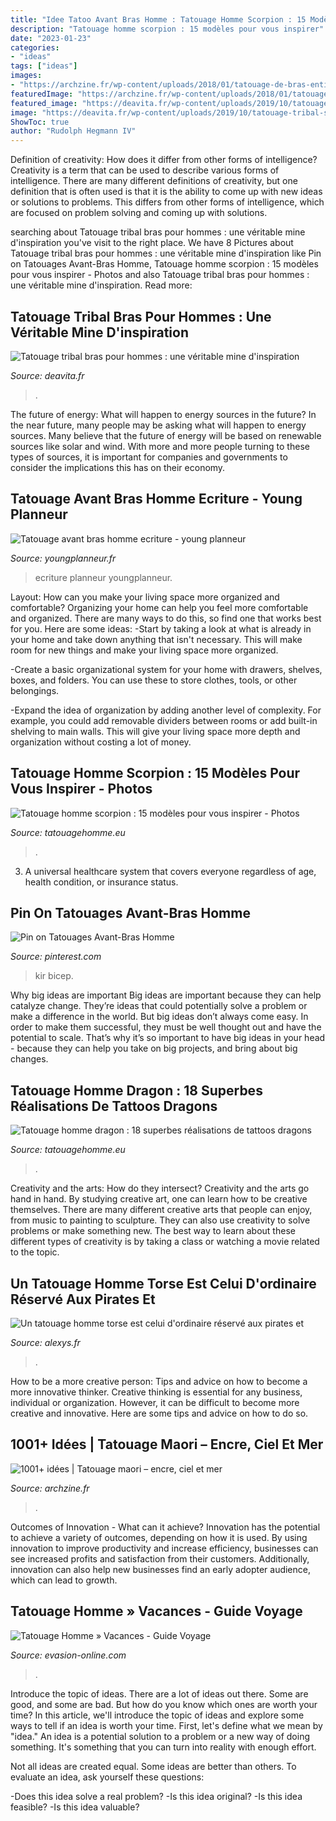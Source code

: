 ```yaml
---
title: "Idee Tatoo Avant Bras Homme : Tatouage Homme Scorpion : 15 Modèles Pour Vous Inspirer"
description: "Tatouage homme scorpion : 15 modèles pour vous inspirer"
date: "2023-01-23"
categories:
- "ideas"
tags: ["ideas"]
images:
- "https://archzine.fr/wp-content/uploads/2018/01/tatouage-de-bras-entier-polynesien-idee-tattoo-tahitien-maorie.jpg"
featuredImage: "https://archzine.fr/wp-content/uploads/2018/01/tatouage-de-bras-entier-polynesien-idee-tattoo-tahitien-maorie.jpg"
featured_image: "https://deavita.fr/wp-content/uploads/2019/10/tatouage-tribal-sur-le-bras-différentes-formes.jpg"
image: "https://deavita.fr/wp-content/uploads/2019/10/tatouage-tribal-sur-le-bras-différentes-formes.jpg"
ShowToc: true
author: "Rudolph Hegmann IV"
---
```



Definition of creativity: How does it differ from other forms of intelligence?
Creativity is a term that can be used to describe various forms of intelligence. There are many different definitions of creativity, but one definition that is often used is that it is the ability to come up with new ideas or solutions to problems. This differs from other forms of intelligence, which are focused on problem solving and coming up with solutions.

	

		
searching about Tatouage tribal bras pour hommes : une véritable mine d&#039;inspiration you've visit to the right place. We have 8 Pictures about Tatouage tribal bras pour hommes : une véritable mine d&#039;inspiration like Pin on Tatouages Avant-Bras Homme, Tatouage homme scorpion : 15 modèles pour vous inspirer - Photos and also Tatouage tribal bras pour hommes : une véritable mine d&#039;inspiration. Read more:
		
    
## Tatouage Tribal Bras Pour Hommes : Une Véritable Mine D&#039;inspiration

<img loading=lazy src="https://deavita.fr/wp-content/uploads/2019/10/tatouage-tribal-sur-le-bras-différentes-formes.jpg" onerror="this.onerror=null;this.src='https://tse4.mm.bing.net/th?id=OIP.1bXJtpHPELLCgCqwVwHdNAHaJQ&amp;pid=15.1';" alt="Tatouage tribal bras pour hommes : une véritable mine d&#039;inspiration">

_Source: deavita.fr_

>. 

	

The future of energy: What will happen to energy sources in the future?
In the near future, many people may be asking what will happen to energy sources. Many believe that the future of energy will be based on renewable sources like solar and wind. With more and more people turning to these types of sources, it is important for companies and governments to consider the implications this has on their economy.

    
## Tatouage Avant Bras Homme Ecriture - Young Planneur

<img loading=lazy src="https://youngplanneur.fr/wp-content/uploads/2018/11/9dc348a87b8badb06271b38b2bf6030f-4-800x445.jpg" onerror="this.onerror=null;this.src='https://tse4.mm.bing.net/th?id=OIP.hx-Kq3RjPOz_T-pHqYUtLAHaEH&amp;pid=15.1';" alt="Tatouage avant bras homme ecriture - young planneur">

_Source: youngplanneur.fr_

>ecriture planneur youngplanneur. 

	

Layout: How can you make your living space more organized and comfortable?
Organizing your home can help you feel more comfortable and organized. There are many ways to do this, so find one that works best for you. Here are some ideas:
-Start by taking a look at what is already in your home and take down anything that isn't necessary. This will make room for new things and make your living space more organized.

-Create a basic organizational system for your home with drawers, shelves, boxes, and folders. You can use these to store clothes, tools, or other belongings.

-Expand the idea of organization by adding another level of complexity. For example, you could add removable dividers between rooms or add built-in shelving to main walls. This will give your living space more depth and organization without costing a lot of money.

    
## Tatouage Homme Scorpion : 15 Modèles Pour Vous Inspirer - Photos

<img loading=lazy src="https://www.tatouagehomme.eu/wp-content/uploads/2017/04/tatouage-homme-scorpion.jpg" onerror="this.onerror=null;this.src='https://tse1.mm.bing.net/th?id=OIP.9HxIIA6rYyZ_bkWFYvSOyAHaFj&amp;pid=15.1';" alt="Tatouage homme scorpion : 15 modèles pour vous inspirer - Photos">

_Source: tatouagehomme.eu_

>. 

	

3. A universal healthcare system that covers everyone regardless of age, health condition, or insurance status.

    
## Pin On Tatouages Avant-Bras Homme

<img loading=lazy src="https://i.pinimg.com/736x/e4/83/c0/e483c0747c0df75c247c74acb882190b.jpg" onerror="this.onerror=null;this.src='https://tse1.mm.bing.net/th?id=OIP.x9HVxsJAu13oaqOi_ugQ-gHaJQ&amp;pid=15.1';" alt="Pin on Tatouages Avant-Bras Homme">

_Source: pinterest.com_

>kir bicep. 

	

Why big ideas are important
Big ideas are important because they can help catalyze change. They’re ideas that could potentially solve a problem or make a difference in the world. But big ideas don’t always come easy. In order to make them successful, they must be well thought out and have the potential to scale.
That’s why it’s so important to have big ideas in your head - because they can help you take on big projects, and bring about big changes.

    
## Tatouage Homme Dragon : 18 Superbes Réalisations De Tattoos Dragons

<img loading=lazy src="http://www.tatouagehomme.eu/wp-content/uploads/2018/10/tatoo-homme-dragon.jpg" onerror="this.onerror=null;this.src='https://tse1.mm.bing.net/th?id=OIP.wp2h9b-hEJMSFVL9V6GroAHaKS&amp;pid=15.1';" alt="Tatouage homme dragon : 18 superbes réalisations de tattoos dragons">

_Source: tatouagehomme.eu_

>. 

	

Creativity and the arts: How do they intersect?
Creativity and the arts go hand in hand. By studying creative art, one can learn how to be creative themselves. There are many different creative arts that people can enjoy, from music to painting to sculpture. They can also use creativity to solve problems or make something new. The best way to learn about these different types of creativity is by taking a class or watching a movie related to the topic.

    
## Un Tatouage Homme Torse Est Celui D&#039;ordinaire Réservé Aux Pirates Et

<img loading=lazy src="https://www.alexys.fr/wp-content/uploads/2016/10/imagesLe-tatouage-torse-homme-21.jpg" onerror="this.onerror=null;this.src='https://tse4.mm.bing.net/th?id=OIP.1bHLWBAvap1PF-dg2A_UxAHaKM&amp;pid=15.1';" alt="Un tatouage homme torse est celui d&#039;ordinaire réservé aux pirates et">

_Source: alexys.fr_

>. 

	

How to be a more creative person: Tips and advice on how to become a more innovative thinker.
Creative thinking is essential for any business, individual or organization. However, it can be difficult to become more creative and innovative. Here are some tips and advice on how to do so.

    
## 1001+ Idées | Tatouage Maori – Encre, Ciel Et Mer

<img loading=lazy src="https://archzine.fr/wp-content/uploads/2018/01/tatouage-de-bras-entier-polynesien-idee-tattoo-tahitien-maorie.jpg" onerror="this.onerror=null;this.src='https://tse4.mm.bing.net/th?id=OIP.pD8kZm1732rZQZG4c8i2-gHaLH&amp;pid=15.1';" alt="1001+ idées | Tatouage maori – encre, ciel et mer">

_Source: archzine.fr_

>. 

	

Outcomes of Innovation - What can it achieve?
Innovation has the potential to achieve a variety of outcomes, depending on how it is used. By using innovation to improve productivity and increase efficiency, businesses can see increased profits and satisfaction from their customers. Additionally, innovation can also help new businesses find an early adopter audience, which can lead to growth.

    
## Tatouage Homme » Vacances - Guide Voyage

<img loading=lazy src="https://evasion-online.com/image-photo/tatouage+homme/59414915_123397695510429_1811050087182960931_n.jpg" onerror="this.onerror=null;this.src='https://tse2.mm.bing.net/th?id=OIP.gZ40-dDorHKsMy77RqgfuwHaJQ&amp;pid=15.1';" alt="Tatouage Homme » Vacances - Guide Voyage">

_Source: evasion-online.com_

>. 

	

Introduce the topic of ideas.
There are a lot of ideas out there. Some are good, and some are bad. But how do you know which ones are worth your time? In this article, we'll introduce the topic of ideas and explore some ways to tell if an idea is worth your time.
First, let's define what we mean by "idea." An idea is a potential solution to a problem or a new way of doing something. It's something that you can turn into reality with enough effort.

Not all ideas are created equal. Some ideas are better than others. To evaluate an idea, ask yourself these questions:

-Does this idea solve a real problem?
-Is this idea original?
-Is this idea feasible?
-Is this idea valuable?

